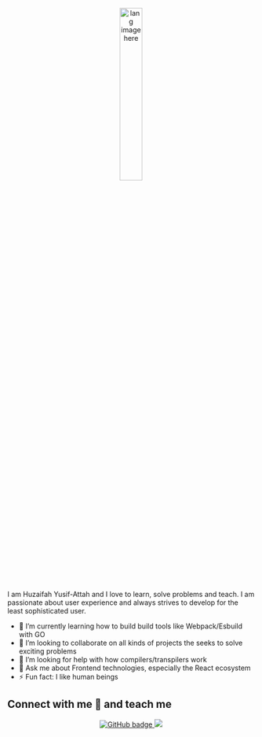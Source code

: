 <p align="center"><img width="30%" src="https://github.com/alansmathew/alansmathew/raw/master/lang.gif" alt="lang image here" /></p>

I am Huzaifah Yusif-Attah and I love to learn, solve problems and teach. I am passionate about user experience and always strives to develop for the least sophisticated user.


- 🌱 I’m currently learning how to build build tools like Webpack/Esbuild with GO
- 👯 I’m looking to collaborate on all kinds of projects the seeks to solve exciting problems
- 🤔 I’m looking for help with how compilers/transpilers work
- 💬 Ask me about Frontend technologies, especially the React ecosystem
- ⚡ Fun fact: I like human beings

<h2>Connect with me 🤝 and teach me </h2>

<p align="center">
  <a href="https://github.com/huzaifah050">
    <img src="https://img.shields.io/twitter/follow/umfrumf?label=Twitter&logo=twitter&style=for-the-badge" alt="GitHub badge" />
  </a>
  <a href="http://twitter.com/umfrumf">
    <img src="https://img.shields.io/github/followers/huzaifah050?label=Followers&logo=GitHub&style=for-the-badge" />
  </a>
</p>





<!--
**huzaifah050/huzaifah050** is a ✨ _special_ ✨ repository because its `README.md` (this file) appears on your GitHub profile.

Here are some ideas to get you started:

- 🔭 I’m currently working on ...
- 🌱 I’m currently learning ...
- 👯 I’m looking to collaborate on ...
- 🤔 I’m looking for help with ...
- 💬 Ask me about ...
- 📫 How to reach me: ...
- 😄 Pronouns: ...
- ⚡ Fun fact: ...
-->
